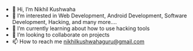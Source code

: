 - 👋 Hi, I’m Nikhil Kushwaha
- 👀 I’m interested in Web Development, Android Development, Software Development, Hacking, and many more....
- 🌱 I’m currently learning about how to use hacking tools
- 💞️ I’m looking to collaborate on projects
- 📫 How to reach me nikhilkushwahaguru@gmail.com

<!---
Nikhil/Nikhil is a ✨ special ✨ repository because its `README.md` (this file) appears on your GitHub profile.
You can click the Preview link to take a look at your changes.
--->
